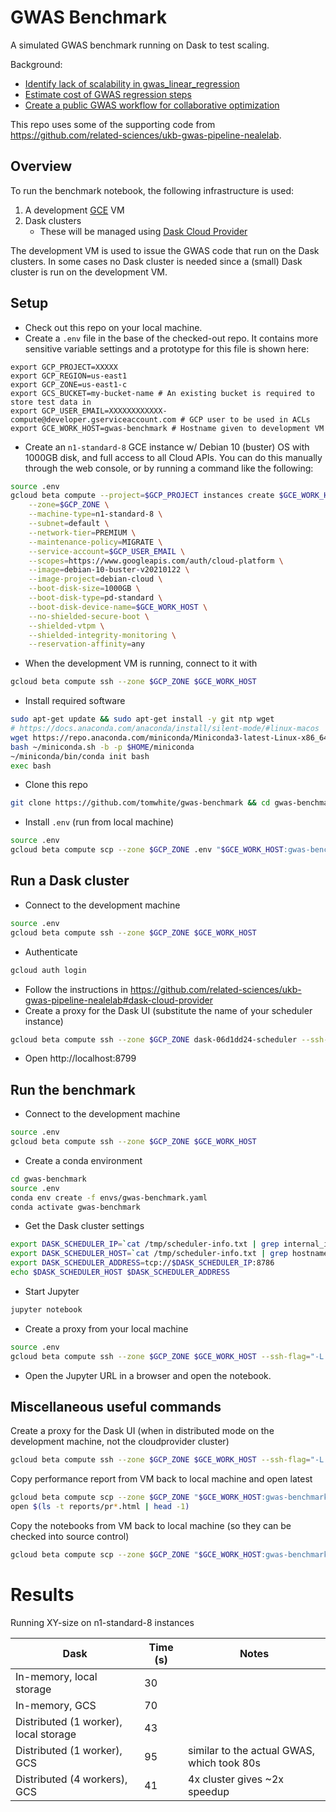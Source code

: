 # GWAS Benchmark

A simulated GWAS benchmark running on Dask to test scaling.

Background:
- [Identify lack of scalability in gwas_linear_regression](https://github.com/pystatgen/sgkit/issues/390)
- [Estimate cost of GWAS regression steps](https://github.com/related-sciences/ukb-gwas-pipeline-nealelab/issues/32)
- [Create a public GWAS workflow for collaborative optimization](https://github.com/pystatgen/sgkit/issues/438)

This repo uses some of the supporting code from https://github.com/related-sciences/ukb-gwas-pipeline-nealelab.

## Overview

To run the benchmark notebook, the following infrastructure is used:

1. A development [GCE](https://cloud.google.com/compute) VM
2. Dask clusters
    - These will be managed using [Dask Cloud Provider](https://cloudprovider.dask.org/en/latest/)

The development VM is used to issue the GWAS code that run on the Dask clusters. In some cases no Dask cluster is
needed since a (small) Dask cluster is run on the development VM.

## Setup

- Check out this repo on your local machine.
- Create a `.env` file in the base of the checked-out repo. It contains more sensitive variable settings and a prototype for this file is shown here:
```
export GCP_PROJECT=XXXXX
export GCP_REGION=us-east1
export GCP_ZONE=us-east1-c
export GCS_BUCKET=my-bucket-name # An existing bucket is required to store test data in
export GCP_USER_EMAIL=XXXXXXXXXXXX-compute@developer.gserviceaccount.com # GCP user to be used in ACLs
export GCE_WORK_HOST=gwas-benchmark # Hostname given to development VM
```
- Create an `n1-standard-8` GCE instance w/ Debian 10 (buster) OS with 1000GB disk, and full access to all Cloud APIs. You can do this manually through the web console, or by running a command like the following:
```bash
source .env
gcloud beta compute --project=$GCP_PROJECT instances create $GCE_WORK_HOST \
    --zone=$GCP_ZONE \
    --machine-type=n1-standard-8 \
    --subnet=default \
    --network-tier=PREMIUM \
    --maintenance-policy=MIGRATE \
    --service-account=$GCP_USER_EMAIL \
    --scopes=https://www.googleapis.com/auth/cloud-platform \
    --image=debian-10-buster-v20210122 \
    --image-project=debian-cloud \
    --boot-disk-size=1000GB \
    --boot-disk-type=pd-standard \
    --boot-disk-device-name=$GCE_WORK_HOST \
    --no-shielded-secure-boot \
    --shielded-vtpm \
    --shielded-integrity-monitoring \
    --reservation-affinity=any
```
- When the development VM is running, connect to it with
```bash
gcloud beta compute ssh --zone $GCP_ZONE $GCE_WORK_HOST
```
- Install required software
```bash
sudo apt-get update && sudo apt-get install -y git ntp wget
# https://docs.anaconda.com/anaconda/install/silent-mode/#linux-macos
wget https://repo.anaconda.com/miniconda/Miniconda3-latest-Linux-x86_64.sh -O ~/miniconda.sh
bash ~/miniconda.sh -b -p $HOME/miniconda
~/miniconda/bin/conda init bash
exec bash
```
- Clone this repo
```bash
git clone https://github.com/tomwhite/gwas-benchmark && cd gwas-benchmark
```
- Install `.env` (run from local machine)
```bash
source .env
gcloud beta compute scp --zone $GCP_ZONE .env "$GCE_WORK_HOST:gwas-benchmark/.env"
```

## Run a Dask cluster

- Connect to the development machine
```bash
source .env
gcloud beta compute ssh --zone $GCP_ZONE $GCE_WORK_HOST
```
- Authenticate
```bash
gcloud auth login
```
- Follow the instructions in https://github.com/related-sciences/ukb-gwas-pipeline-nealelab#dask-cloud-provider
- Create a proxy for the Dask UI (substitute the name of your scheduler instance)
```bash
gcloud beta compute ssh --zone $GCP_ZONE dask-06d1dd24-scheduler --ssh-flag="-L 8799:localhost:8787"
```
- Open http://localhost:8799

## Run the benchmark

- Connect to the development machine
```bash
source .env
gcloud beta compute ssh --zone $GCP_ZONE $GCE_WORK_HOST
```
- Create a conda environment
```bash
cd gwas-benchmark
source .env
conda env create -f envs/gwas-benchmark.yaml 
conda activate gwas-benchmark
```
- Get the Dask cluster settings
```bash
export DASK_SCHEDULER_IP=`cat /tmp/scheduler-info.txt | grep internal_ip | cut -d'=' -f 2`
export DASK_SCHEDULER_HOST=`cat /tmp/scheduler-info.txt | grep hostname | cut -d'=' -f 2`
export DASK_SCHEDULER_ADDRESS=tcp://$DASK_SCHEDULER_IP:8786
echo $DASK_SCHEDULER_HOST $DASK_SCHEDULER_ADDRESS
```
- Start Jupyter
```bash
jupyter notebook
```
- Create a proxy from your local machine
```bash
source .env
gcloud beta compute ssh --zone $GCP_ZONE $GCE_WORK_HOST --ssh-flag="-L 8888:localhost:8888"
```
- Open the Jupyter URL in a browser and open the notebook.

## Miscellaneous useful commands

Create a proxy for the Dask UI (when in distributed mode on the development machine, not the cloudprovider cluster)
```bash
gcloud beta compute ssh --zone $GCP_ZONE $GCE_WORK_HOST --ssh-flag="-L 8799:localhost:8787"
```

Copy performance report from VM back to local machine and open latest
```bash
gcloud beta compute scp --zone $GCP_ZONE "$GCE_WORK_HOST:gwas-benchmark/reports/pr_*.html" reports
open $(ls -t reports/pr*.html | head -1)
```

Copy the notebooks from VM back to local machine (so they can be checked into source control)
```bash
gcloud beta compute scp --zone $GCP_ZONE "$GCE_WORK_HOST:gwas-benchmark/*.ipynb" .
```

# Results

Running XY-size on n1-standard-8 instances

| Dask  | Time (s) | Notes |
| ----- | -------- | ----- |
| In-memory, local storage  | 30 | |
| In-memory, GCS  | 70 | |
| Distributed (1 worker), local storage  | 43 | |
| Distributed (1 worker), GCS  | 95 | similar to the actual GWAS, which took 80s |
| Distributed (4 workers), GCS  | 41 | 4x cluster gives ~2x speedup |
